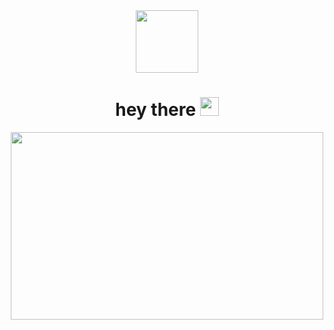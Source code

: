 <div id="header" align="center">
  <img src="https://i.giphy.com/media/v1.Y2lkPTc5MGI3NjExcXh2am1nOWU2bHQ0ZmU4cGlma3llNmpqZmhpa2NydWNpZWtrM2l5YiZlcD12MV9pbnRlcm5hbF9naWZfYnlfaWQmY3Q9Zw/BferOKonYOspm28AiB/giphy.gif" width="100"/>
<h1>
  hey there
  <img src="https://media.giphy.com/media/hvRJCLFzcasrR4ia7z/giphy.gif" width="30px"/>
</h1>
</div>
<div align="center">
  <img src="https://media.giphy.com/media/u2pmTWUi0MXjyrMaVj/giphy.gif?cid=ecf05e47mzk7da0orffyz3tmjd7quktevexb6cierpx7m8td&ep=v1_gifs_search&rid=giphy.gif&ct=g" width="500" height="300"/>
</div>
<!--
**BabaikaSiberienne/BabaikaSiberienne** is a ✨ _special_ ✨ repository because its `README.md` (this file) appears on your GitHub profile.
f


Here are some ideas to get you started:

- 🔭 I’m currently working on ...
- 🌱 I’m currently learning ...
- 👯 I’m looking to collaborate on ...
- 🤔 I’m looking for help with ...
- 💬 Ask me about ...
- 📫 How to reach me: ...
- 😄 Pronouns: ...
- ⚡ Fun fact: ...
-->
